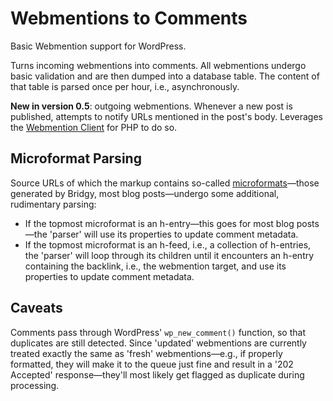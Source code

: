 # Webmentions to Comments
Basic Webmention support for WordPress.

Turns incoming webmentions into comments. All webmentions undergo basic validation and are then dumped into a database table. The content of that table is parsed once per hour, i.e., asynchronously.

**New in version 0.5**: outgoing webmentions. Whenever a new post is published, attempts to notify URLs mentioned in the post's body. Leverages the [Webmention Client](https://github.com/indieweb/mention-client-php) for PHP to do so.

## Microformat Parsing
Source URLs of which the markup contains so-called [microformats](http://microformats.org/)—those generated by Bridgy, most blog posts—undergo some additional, rudimentary parsing:
* If the topmost microformat is an h-entry—this goes for most blog posts—the 'parser' will use its properties to update comment metadata.
* If the topmost microformat is an h-feed, i.e., a collection of h-entries, the 'parser' will loop through its children until it encounters an h-entry containing the backlink, i.e., the webmention target, and use its properties to update comment metadata.

## Caveats
Comments pass through WordPress' `wp_new_comment()` function, so that duplicates are still detected. Since 'updated' webmentions are currently treated exactly the same as 'fresh' webmentions—e.g., if properly formatted, they will make it to the queue just fine and result in a '202 Accepted' response—they'll most likely get flagged as duplicate during processing.
